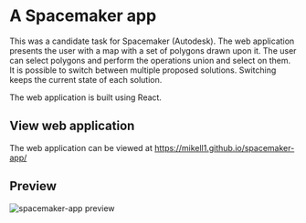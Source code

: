 # A Spacemaker app
This was a candidate task for Spacemaker (Autodesk). 
The web application presents the user with a map with a set of polygons drawn upon it. 
The user can select polygons and perform the operations union and select on them.
It is possible to switch between multiple proposed solutions. Switching keeps the current state of each solution. 

The web application is built using React.


## View web application
The web application can be viewed at <https://mikell1.github.io/spacemaker-app/>

## Preview

![spacemaker-app preview](spacemaker-app-sc.png?raw=true "spacemaker-app preview")